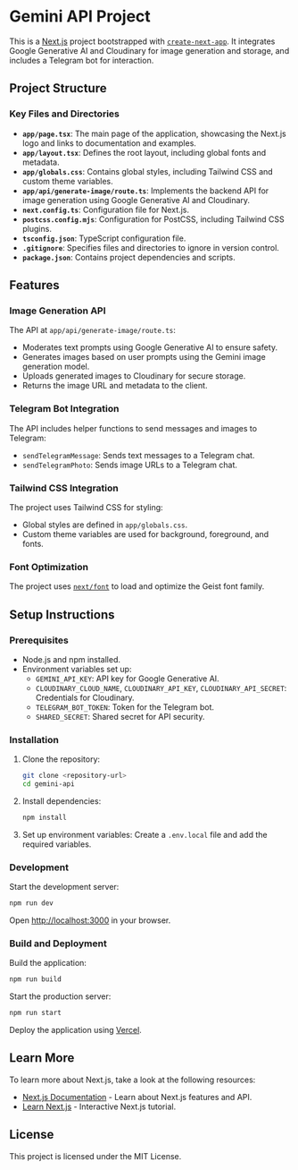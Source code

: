 # Gemini API Project

This is a [Next.js](https://nextjs.org) project bootstrapped with [`create-next-app`](https://nextjs.org/docs/app/api-reference/cli/create-next-app). It integrates Google Generative AI and Cloudinary for image generation and storage, and includes a Telegram bot for interaction.

## Project Structure

### Key Files and Directories

- **`app/page.tsx`**: The main page of the application, showcasing the Next.js logo and links to documentation and examples.
- **`app/layout.tsx`**: Defines the root layout, including global fonts and metadata.
- **`app/globals.css`**: Contains global styles, including Tailwind CSS and custom theme variables.
- **`app/api/generate-image/route.ts`**: Implements the backend API for image generation using Google Generative AI and Cloudinary.
- **`next.config.ts`**: Configuration file for Next.js.
- **`postcss.config.mjs`**: Configuration for PostCSS, including Tailwind CSS plugins.
- **`tsconfig.json`**: TypeScript configuration file.
- **`.gitignore`**: Specifies files and directories to ignore in version control.
- **`package.json`**: Contains project dependencies and scripts.

## Features

### Image Generation API

The API at `app/api/generate-image/route.ts`:
- Moderates text prompts using Google Generative AI to ensure safety.
- Generates images based on user prompts using the Gemini image generation model.
- Uploads generated images to Cloudinary for secure storage.
- Returns the image URL and metadata to the client.

### Telegram Bot Integration

The API includes helper functions to send messages and images to Telegram:
- `sendTelegramMessage`: Sends text messages to a Telegram chat.
- `sendTelegramPhoto`: Sends image URLs to a Telegram chat.

### Tailwind CSS Integration

The project uses Tailwind CSS for styling:
- Global styles are defined in `app/globals.css`.
- Custom theme variables are used for background, foreground, and fonts.

### Font Optimization

The project uses [`next/font`](https://nextjs.org/docs/app/building-your-application/optimizing/fonts) to load and optimize the Geist font family.

## Setup Instructions

### Prerequisites

- Node.js and npm installed.
- Environment variables set up:
  - `GEMINI_API_KEY`: API key for Google Generative AI.
  - `CLOUDINARY_CLOUD_NAME`, `CLOUDINARY_API_KEY`, `CLOUDINARY_API_SECRET`: Credentials for Cloudinary.
  - `TELEGRAM_BOT_TOKEN`: Token for the Telegram bot.
  - `SHARED_SECRET`: Shared secret for API security.

### Installation

1. Clone the repository:
   ```bash
   git clone <repository-url>
   cd gemini-api
   ```

2. Install dependencies:
   ```bash
   npm install
   ```

3. Set up environment variables:
   Create a `.env.local` file and add the required variables.

### Development

Start the development server:
```bash
npm run dev
```
Open [http://localhost:3000](http://localhost:3000) in your browser.

### Build and Deployment

Build the application:
```bash
npm run build
```

Start the production server:
```bash
npm run start
```

Deploy the application using [Vercel](https://vercel.com).

## Learn More

To learn more about Next.js, take a look at the following resources:
- [Next.js Documentation](https://nextjs.org/docs) - Learn about Next.js features and API.
- [Learn Next.js](https://nextjs.org/learn) - Interactive Next.js tutorial.

## License

This project is licensed under the MIT License.
